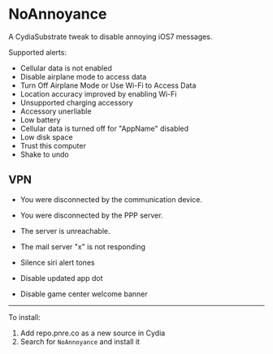 NoAnnoyance
============

A CydiaSubstrate tweak to disable annoying iOS7 messages.

Supported alerts:

+ Cellular data is not enabled
+ Disable airplane mode to access data
+ Turn Off Airplane Mode or Use Wi-Fi to Access Data
+ Location accuracy improved by enabling Wi-Fi
+ Unsupported charging accessory
+ Accessory unerliable
+ Low battery
+ Cellular data is turned off for "AppName" disabled
+ Low disk space
+ Trust this computer
+ Shake to undo

VPN
---
+ You were disconnected by the communication device.
+ You were disconnected by the PPP server.
+ The server is unreachable.

+ The mail server "x" is not responding

+ Silence siri alert tones

+ Disable updated app dot

+ Disable game center welcome banner

---

To install:

1. Add repo.pnre.co as a new source in Cydia
2. Search for `NoAnnoyance` and install it
